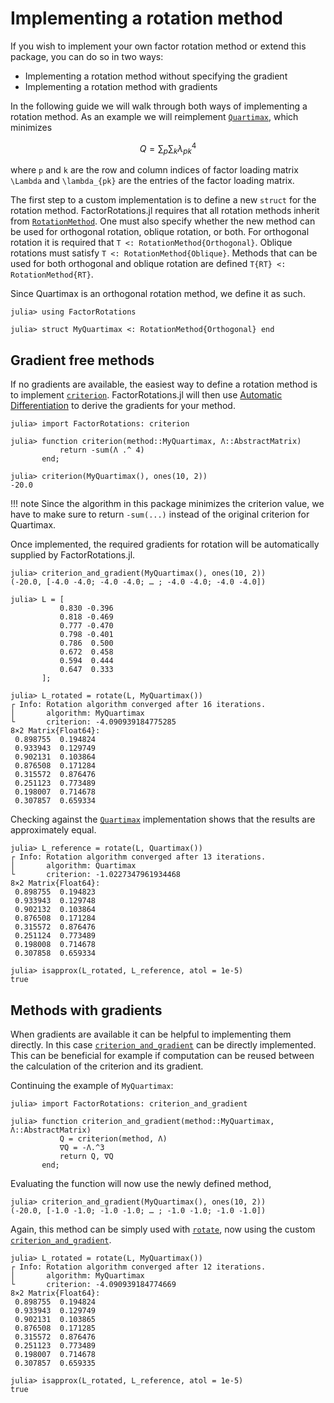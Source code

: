 # Implementing a rotation method

If you wish to implement your own factor rotation method or extend this package, you can do so in two ways:

- Implementing a rotation method without specifying the gradient
- Implementing a rotation method with gradients

In the following guide we will walk through both ways of implementing a rotation method.
As an example we will reimplement [`Quartimax`](@ref), which minimizes 

```math
Q = \sum_p \sum_k \lambda_{pk}^4
```

where ``p`` and ``k`` are the row and column indices of factor loading matrix ``\Lambda`` and ``\lambda_{pk}`` are the entries of the factor loading matrix. 

The first step to a custom implementation is to define a new `struct` for the rotation method.
FactorRotations.jl requires that all rotation methods inherit from [`RotationMethod`](@ref).
One must also specify whether the new method can be used for orthogonal rotation, oblique rotation, or both. 
For orthogonal rotation it is required that `T <: RotationMethod{Orthogonal}`.
Oblique rotations must satisfy `T <: RotationMethod{Oblique}`.
Methods that can be used for both orthogonal and oblique rotation are defined `T{RT} <: RotationMethod{RT}`.

Since Quartimax is an orthogonal rotation method, we define it as such.

```jldoctest implementing_rotation_methods
julia> using FactorRotations

julia> struct MyQuartimax <: RotationMethod{Orthogonal} end

```

## Gradient free methods
If no gradients are available, the easiest way to define a rotation method is to implement [`criterion`](@ref).
FactorRotations.jl will then use [Automatic Differentiation](https://en.wikipedia.org/wiki/Automatic_differentiation) to derive the gradients for your method.

```jldoctest implementing_rotation_methods
julia> import FactorRotations: criterion

julia> function criterion(method::MyQuartimax, Λ::AbstractMatrix)
           return -sum(Λ .^ 4)
       end;

julia> criterion(MyQuartimax(), ones(10, 2))
-20.0
```

!!! note
    Since the algorithm in this package minimizes the criterion value, we have to make sure to return `-sum(...)` instead of the original criterion for Quartimax. 

Once implemented, the required gradients for rotation will be automatically supplied by FactorRotations.jl.

```jldoctest implementing_rotation_methods
julia> criterion_and_gradient(MyQuartimax(), ones(10, 2))
(-20.0, [-4.0 -4.0; -4.0 -4.0; … ; -4.0 -4.0; -4.0 -4.0])
```

```jldoctest implementing_rotation_methods
julia> L = [
           0.830 -0.396
           0.818 -0.469
           0.777 -0.470
           0.798 -0.401
           0.786  0.500
           0.672  0.458
           0.594  0.444
           0.647  0.333
       ];

julia> L_rotated = rotate(L, MyQuartimax()) 
┌ Info: Rotation algorithm converged after 16 iterations.
│       algorithm: MyQuartimax
└       criterion: -4.090939184775285
8×2 Matrix{Float64}:
 0.898755  0.194824
 0.933943  0.129749
 0.902131  0.103864
 0.876508  0.171284
 0.315572  0.876476
 0.251123  0.773489
 0.198007  0.714678
 0.307857  0.659334
```

Checking against the [`Quartimax`](@ref) implementation shows that the results are approximately equal.

```jldoctest implementing_rotation_methods
julia> L_reference = rotate(L, Quartimax())
┌ Info: Rotation algorithm converged after 13 iterations.
│       algorithm: Quartimax
└       criterion: -1.0227347961934468
8×2 Matrix{Float64}:
 0.898755  0.194823
 0.933943  0.129748
 0.902132  0.103864
 0.876508  0.171284
 0.315572  0.876476
 0.251124  0.773489
 0.198008  0.714678
 0.307858  0.659334
```

```jldoctest implementing_rotation_methods
julia> isapprox(L_rotated, L_reference, atol = 1e-5)
true
```

## Methods with gradients
When gradients are available it can be helpful to implementing them directly.
In this case [`criterion_and_gradient`](@ref) can be directly implemented.
This can be beneficial for example if computation can be reused between the calculation of the criterion and its gradient.

Continuing the example of `MyQuartimax`:

```jldoctest implementing_rotation_methods
julia> import FactorRotations: criterion_and_gradient

julia> function criterion_and_gradient(method::MyQuartimax, Λ::AbstractMatrix)
           Q = criterion(method, Λ)
           ∇Q = -Λ.^3
           return Q, ∇Q
       end;
```

Evaluating the function will now use the newly defined method, 

```jldoctest implementing_rotation_methods
julia> criterion_and_gradient(MyQuartimax(), ones(10, 2))
(-20.0, [-1.0 -1.0; -1.0 -1.0; … ; -1.0 -1.0; -1.0 -1.0])
```

Again, this method can be simply used with [`rotate`](@ref), now using the custom [`criterion_and_gradient`](@ref).

```jldoctest implementing_rotation_methods
julia> L_rotated = rotate(L, MyQuartimax())
┌ Info: Rotation algorithm converged after 12 iterations.
│       algorithm: MyQuartimax
└       criterion: -4.090939184774669
8×2 Matrix{Float64}:
 0.898755  0.194824
 0.933943  0.129749
 0.902131  0.103865
 0.876508  0.171285
 0.315572  0.876476
 0.251123  0.773489
 0.198007  0.714678
 0.307857  0.659335

julia> isapprox(L_rotated, L_reference, atol = 1e-5)
true
```
